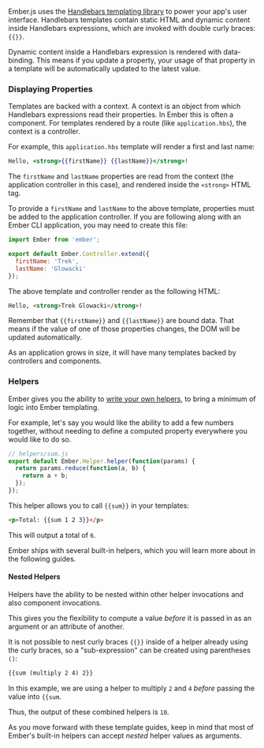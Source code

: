 Ember.js uses the [Handlebars templating library](http://www.handlebarsjs.com)
to power your app's user interface. Handlebars templates contain static HTML and
dynamic content inside Handlebars expressions, which are invoked with double
curly braces: `{{}}`.

Dynamic content inside a Handlebars expression is rendered with data-binding. This means if
you update a property, your usage of that property in a template will be
automatically updated to the latest value.

### Displaying Properties

Templates are backed with a context. A context is an object from which
Handlebars expressions read their properties. In Ember this is often a component. For
templates rendered by a route (like `application.hbs`), the context is a
controller.

For example, this `application.hbs` template will render a first and last name:

```app/templates/application.hbs
Hello, <strong>{{firstName}} {{lastName}}</strong>!
```

The `firstName` and `lastName` properties are read from the
context (the application controller in this case), and rendered inside the
`<strong>` HTML tag.

To provide a `firstName` and `lastName` to the above template, properties
must be added to the application controller. If you are following along with
an Ember CLI application, you may need to create this file:

```app/controllers/application.js
import Ember from 'ember';

export default Ember.Controller.extend({
  firstName: 'Trek',
  lastName: 'Glowacki'
});
```

The above template and controller render as the following HTML:

```html
Hello, <strong>Trek Glowacki</strong>!
```

Remember that `{{firstName}}` and `{{lastName}}` are bound data. That means
if the value of one of those properties changes, the DOM will be updated
automatically.

As an application grows in size, it will have many templates backed by
controllers and components.

### Helpers

Ember gives you the ability to [write your own helpers](../writing-helpers/), to bring a minimum of logic into Ember templating.

For example, let's say you would like the ability to add a few numbers together, without needing to define a computed property everywhere you would like to do so.

```javascript
// helpers/sum.js
export default Ember.Helper.helper(function(params) {
  return params.reduce(function(a, b) {
    return a + b;
  });
});

```

This helper allows you to call `{{sum}}` in your templates:

```html
<p>Total: {{sum 1 2 3}}</p>
```

This will output a total of `6`.

Ember ships with several built-in helpers, which you will learn more about in the following guides.

#### Nested Helpers

Helpers have the ability to be nested within other helper invocations and also component invocations.

This gives you the flexibility to compute a value _before_ it is passed in as an argument or an attribute of another.

It is not possible to nest curly braces `{{}}` inside of a helper already using the curly braces, so a "sub-expression" can be created using parentheses `()`:

```html
{{sum (multiply 2 4) 2}}
```

In this example, we are using a helper to multiply `2` and `4` _before_ passing the value into `{{sum`.

Thus, the output of these combined helpers is `10`.

As you move forward with these template guides, keep in mind that most of Ember's built-in helpers can accept _nested_ helper values as arguments.
